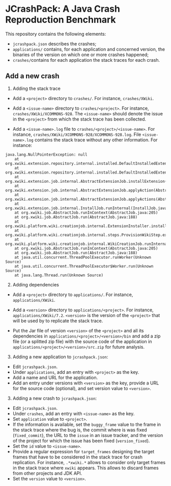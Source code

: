 # JCrashPack: A Java Crash Reproduction Benchmark

This repository contains the following elements:
- `jcrashpack.json` describes the crashes;
- `applications/` contains, for each application and concerned version, the binaries of the version on which one or more crashes happened;
- `crashes/`contains for each application the stack traces for each crash.

## Add a new crash

1. Adding the stack trace
  * Add a `<project>` directory to `crashes/`. For instance, `crashes/XWiki`.

  * Add a `<issue-name>` directory to `crashes/<project>`. For instance, `crashes/XWiki/XCOMMONS-928`. The `<issue-name>` should denote the issue in the `<project>` from which the stack trace has been collected.

  * Add a `<issue-name>.log` file to `crashes/<project>/<issue-name>`. For instance, `crashes/XWiki/XCOMMONS-928/XCOMMONS-928.log`. File `<issue-name>.log` contains the stack trace without any other information. For instance:

```
java.lang.NullPointerException: null
    at org.xwiki.extension.repository.internal.installed.DefaultInstalledExtensionRepository.applyInstallExtension(DefaultInstalledExtensionRepository.java:449)
    at org.xwiki.extension.repository.internal.installed.DefaultInstalledExtensionRepository.installExtension(DefaultInstalledExtensionRepository.java:691)
    at org.xwiki.extension.job.internal.AbstractExtensionJob.installExtension(AbstractExtensionJob.java:257)
    at org.xwiki.extension.job.internal.AbstractExtensionJob.applyAction(AbstractExtensionJob.java:204)
    at org.xwiki.extension.job.internal.AbstractExtensionJob.applyActions(AbstractExtensionJob.java:151)
    at org.xwiki.extension.job.internal.InstallJob.runInternal(InstallJob.java:150)
    at org.xwiki.job.AbstractJob.runInContext(AbstractJob.java:205)
    at org.xwiki.job.AbstractJob.run(AbstractJob.java:188)
    at org.xwiki.platform.wiki.creationjob.internal.ExtensionInstaller.installExtension(ExtensionInstaller.java:73)
    at org.xwiki.platform.wiki.creationjob.internal.steps.ProvisionWikiStep.execute(ProvisionWikiStep.java:78)
    at org.xwiki.platform.wiki.creationjob.internal.WikiCreationJob.runInternal(WikiCreationJob.java:80)
    at org.xwiki.job.AbstractJob.runInContext(AbstractJob.java:205)
    at org.xwiki.job.AbstractJob.run(AbstractJob.java:188)
    at java.util.concurrent.ThreadPoolExecutor.runWorker(Unknown Source)
    at java.util.concurrent.ThreadPoolExecutor$Worker.run(Unknown Source)
    at java.lang.Thread.run(Unknown Source)
```
  

2. Adding dependencies
  * Add a `<project>` directory to `applications/`. For instance, `applications/XWiki`.

  * Add a `<version>` directory to `applications/<project>`. For instance, `applications/XWiki/7.2`. `<version>` is the version of the `<project>` that will be used by to replicate the stack trace.

  * Put the Jar file of version `<version>` of the `<project>` and all its dependencies in `applications/<project>/<version>/bin` and add a zip file (or a splitted zip file) with the source code of the application in `applications/<project>/<version>/src.zip` for future analysis.

3. Adding a new application to `jcrashpack.json`:
  * Edit `jcrashpack.json`.
  * Under `applications`, add an entry with `<project>` as the key.
  * Add a name and URL for the application.
  * Add an entry under versions with `<version>` as the key, provide a URL for the source code (optional), and set version value to `<version>`.

3. Adding a new crash to `jcrashpack.json`:
  * Edit `jcrashpack.json`.
  * Under `crashes`, add an entry with `<issue-name>` as the key.
  * Set `application` value to `<project>`.
  * If the information is available, set the `buggy_frame` value to the frame in the stack trace where the bug is, the commit where is was fixed (`fixed_commit`), the URL to the `issue` in an issue tracker, and the version of the project for which the issue has been fixed (`version_fixed`).
  * Set the `id` value to `<issue-name>`.
  * Provide a regular expression for `target_frames` designing the target frames that have to be considered in the stack trace for crash replication. For instance, `.*xwiki.*` allows to consider only target frames in the stack trace where `xwiki` appears. This allows to discard frames from other projects and JDK API.
  * Set the `version` value to `<version>`.

  
  
